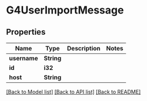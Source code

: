 # G4UserImportMessage

## Properties

Name | Type | Description | Notes
------------ | ------------- | ------------- | -------------
**username** | **String** |  | 
**id** | **i32** |  | 
**host** | **String** |  | 

[[Back to Model list]](../README.md#documentation-for-models) [[Back to API list]](../README.md#documentation-for-api-endpoints) [[Back to README]](../README.md)


